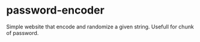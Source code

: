 # password-encoder
Simple website that encode and randomize a given string. Usefull for chunk of password.
